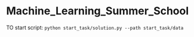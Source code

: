 # Machine_Learning_Summer_School
TO start script:
```python start_task/solution.py --path start_task/data```
